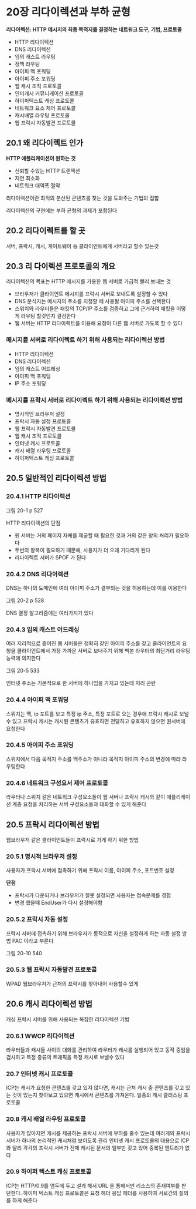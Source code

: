# 20장 리다이렉션과 부하 균형

**리다이렉션: HTTP 메시지의 최종 목적지를 결정하는 네트워크 도구, 기법, 프로토콜**

- HTTP 리다이렉션
- DNS 리다이렉션
- 임의 캐스트 라우팅
- 정책 라우팅
- 아이피 맥 포워딩
- 아이피 주소 포워딩
- 웹 캐시 조직 프로토콜
- 인터캐시 커뮤니케이션 프로토콜
- 하이퍼텍스트 캐싱 프로토콜
- 네트워크 요소 제어 프로토콜
- 캐시배열 라우팅 프로토콜
- 웹 프락시 자동발견 프로토콜

## 20.1  왜 리다이렉트 인가

**HTTP 애플리케이션이 원하는 것**

- 신뢰할 수있는 HTTP 트랜잭션
- 지연 최소화
- 네트워크 대역폭 절약

리다이렉션이란 최적의 분산된 콘텐츠를 찾는 것을 도와주는 기법의 집합

리다이렉션의 구현에는 부하 균형의 과제가 포함된다

## 20.2 리다이렉트를 할 곳

서버, 프락시, 캐시, 게이트웨이 등 클라이언트에게 서버라고 할수 있는것

## 20.3 리 다이렉션 프로토콜의 개요

리다이렉션의 목표는 HTTP 메시지를 가용한 웹 서버로 가급적 빨리 보내는 것

- 브라우저가 클라이언트 메시지를 프락시 서버로 보내도록 설정할 수 있다
- DNS 분석자는 메시지의 주소를 지정할 떼 사용될 아이피 주소를 선택한다
- 스위치와 라우터들은 패킷의 TCP/IP 주소를 검증하고 그에 근거하여 패킷을 어떻게 라우팅 할것인지 결겅한다
- 웹 서버는 HTTP 리다이렉트를 이용해 요청이 다른 웹 서버로 가도록 할 수 있다

### 메시지를 서버로 리다이렉트 하기 위해 사용되는 리다이렉션 방법

- HTTP 리다이렉션
- DNS 리다이렉션
- 임의 캐스트 어드레싱
- 아이피 맥 포워딩
- IP 주소 포워딩

### 메시지를 프락시 서버로 리다이렉트 하기 위해 사용되는 리다이렉션 방법

- 명시적인 브라우저 설정
- 프락시 자동 설정 프로토콜
- 웹 프락시 자동발견 프로토콜
- 웹 캐시 조직 프로토콜
- 인터넷 캐시 프로토콜
- 캐시 배열 라우팅 프로토콜
- 하이퍼텍스트 캐싱 프로토콜

## 20.5 일반적인 리다이렉션 방법

### 20.4.1 HTTP 리다이렉션

그림 20-1 p 527

HTTP 리다이렉션의 단점

- 원 서버는 거의 페이지 자체를 제공할 때 필요한 것과 거의 같은 양의 처리가 필요하다
- 두번의 왕복이 필요하기 때문에, 사용자가 더 오래 기다리게 된다
- 리다이렉트 서버가 SPOF 가 된다

### 20.4.2 DNS 리다이렉션

DNS는 하나의 도메인에 여러 아이피 주소가 결부되는 것을 허용하는데 이를 이용한다

그림 20-2 p 528

DNS 결정 알고리즘에는 여러가지가 있다

### 20.4.3 임의 캐스트 어드레싱

여러 지리적으로 흩어진 웹 서버들은 정확히 같인 아이피 주소를 갖고 클라이언트의 요청을 클라이언트에서 가장 가까운 서버로 보내주기 위해 백본 라우터의 최단거리 라우팅 능력에 의지한다

그림 20-5 533

인터넷 주소는 기본적으로 한 서버에 하나임을 가지고 있는데 처리 곤란

### 20.4.4 아이피 맥 포워딩

스위치는 맥, ip 포트를 보고 특정 ip 주소, 특정 포트로 오는 경우에 프락시 캐시로 보낼수 있고 프락시 캐시는 캐시된 콘텐츠가 유효하면 전달하고 유효하지 않으면 원서버에 요청한다

### 20.4.5 아이피 주소 포워딩

스위치에서 다음 목적지 주소를 맥주소가 아니라 목적지 아이피 주소의 변경에 따라 라우팅한다

### 20.4.6 네트워크 구성요서 제어 프로토콜

라우터나 스위치 같은 네트워크 구성요소들이 웹 서버나 프락시 캐시와 같이 애플리케이션 계층 요청을 처리하는 서버 구성요소들과 대화할 수 있게 해준다

## 20.5 프락시 리다이렉션 방법

웹브라우저 같은 클라이언트들이 프락시로 가게 하기 위한 방법

### 20.5.1 명시적 브라우저 설정

사용자가 프락시 서버에 접촉하기 위해 프락시 이름, 아이피 주소, 포트번호 설정

**단점**

- 프락시가 다운되거나 브라우저가 잘못 설정되면 사용자는 접속문제를 경험
- 변경 했을때  EndUser가 다시 설정해야함

### 20.5.2 프락시 자동 설정

프락시 서버에 접촉하기 위해 브라우저가 동적으로 자신을 설정하게 하는 자동 설정 방법 PAC 이라고 부른다

그림 20-10 540

### 20.5.3 웹 프락시 자동발견 프로토콜

WPAD 웹브라우저가 근처의 프락시를 찾아내어 사용할수 있게

## 20.6 캐시 리다이렉션 방법

캐싱 프락시 서버를 위해 사용되는 복잡한 리다이렉션 기법

### 20.6.1 WWCP 리다이렉션

라우터들과 캐시들 사이의 대화를 관리하여 라우터가 캐시를 실행되어 있고 동작 중임을 검사하고 특정 종류의 트래픽을 특정 캐시로 보낼수 있다

### 20.7 인터넷 캐시 프로토콜

ICP는 캐시가 요청한 콘텐츠를 갖고 있지 않다면, 캐시는 근처 캐시 중 콘텐츠를 갖고 있는 것이 있는지 찾아보고 있으면 캐시에서 콘텐츠를 가져온다. 일종의 캐시 클러스팅 프로토콜

### 20.8 캐시 배열 라우팅 프로토콜

사용자가 많아지면 캐시를 제공하는 프락시 서버에 부하를 줄수 있는데 여러게의 프락시 서버가 하나의 논리적인 캐시처럼 보이도록 관리 인터넷 캐시 프로토콜의 대용으로 ICP 와 달리 각각의 프락시 서버가 전체 캐시된 문서의 일부만 갖고 있어 중복된 엔트리가 없다

### 20.9 하이퍼 텍스트 캐싱 프로토콜

ICP는 HTTP/0.9를 염두에 두고 설계 해서 URL 을 통해서만 리소스의 존재여부를 판단한다. 하이퍼 텍스트 캐싱 프로토콜은 요청 헤더 응답 헤더를 사용하여 서로간의 질의를 하게 해준다